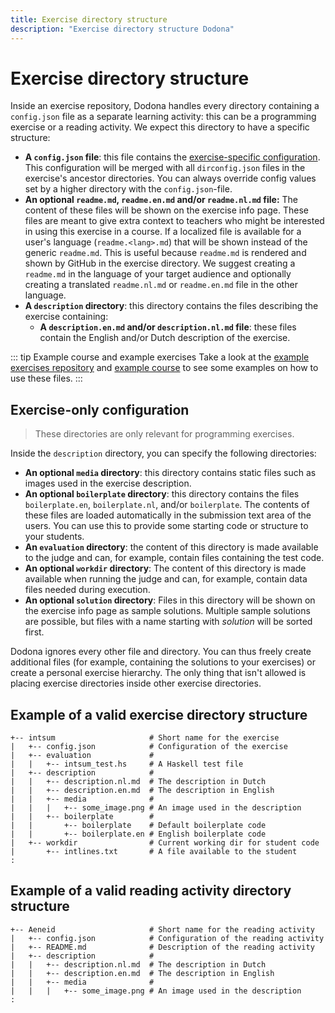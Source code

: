 ```yaml
---
title: Exercise directory structure
description: "Exercise directory structure Dodona"
---
```


# Exercise directory structure

Inside an exercise repository, Dodona handles every directory containing a `config.json` file as a separate learning activity: this can be a programming exercise or a reading activity. We expect this directory to have a specific structure:

- **A `config.json` file**: this file contains the [exercise-specific configuration](/en/references/exercise-config). This configuration will be merged with all `dirconfig.json` files in the exercise's ancestor directories. You can always override config values set by a higher directory with the `config.json`-file. 
- **An optional `readme.md`, `readme.en.md` and/or `readme.nl.md` file:** The content of these files will be shown on the exercise info page. These files are meant to give extra context to teachers who might be interested in using this exercise in a course. If a localized file is available for a user's language (`readme.<lang>.md`) that will be shown instead of the generic `readme.md`. This is useful because `readme.md` is rendered and shown by GitHub in the exercise directory. We suggest creating a `readme.md` in the language of your target audience and optionally creating a translated `readme.nl.md` or `readme.en.md` file in the other language. 
- **A `description` directory**: this directory contains the files describing the exercise containing:
  - **A `description.en.md` and/or `description.nl.md` file**: these files contain the English and/or Dutch description of the exercise.

::: tip Example course and example exercises
Take a look at the [example exercises repository](https://github.com/dodona-edu/example-exercises) and [example course](https://dodona.ugent.be/en/courses/358/) to see some examples on how to use these files.
:::

## Exercise-only configuration

> These directories are only relevant for programming exercises.

Inside the `description` directory, you can specify the following directories:
- **An optional `media` directory**: this directory contains static files such as images used in the exercise description.
- **An optional `boilerplate` directory**: this directory contains the files `boilerplate.en`, `boilerplate.nl`, and/or `boilerplate`. The contents of these files are loaded automatically in the submission text area of the users. You can use this to provide some starting code or structure to your students.
- **An `evaluation` directory**: the content of this directory is made available to the judge and can, for example, contain files containing the test code.
- **An optional `workdir` directory**: The content of this directory is made available when running the judge and can, for example, contain data files needed during execution.
- **An optional `solution` directory**: Files in this directory will be shown on the exercise info page as sample solutions. Multiple sample solutions are possible, but files with a name starting with *solution* will be sorted first.

Dodona ignores every other file and directory. You can thus freely create additional files (for example, containing the solutions to your exercises) or create a personal exercise hierarchy. The only thing that isn't allowed is placing exercise directories inside other exercise directories.

## Example of a valid exercise directory structure

```
+-- intsum                     # Short name for the exercise
|   +-- config.json            # Configuration of the exercise
|   +-- evaluation             #
|   |   +-- intsum_test.hs     # A Haskell test file
|   +-- description            #
|   |   +-- description.nl.md  # The description in Dutch
|   |   +-- description.en.md  # The description in English
|   |   +-- media              #
|   |   |   +-- some_image.png # An image used in the description
|   |   +-- boilerplate        #
|   |       +-- boilerplate    # Default boilerplate code
|   |       +-- boilerplate.en # English boilerplate code
|   +-- workdir                # Current working dir for student code
|       +-- intlines.txt       # A file available to the student
:
```

## Example of a valid reading activity directory structure

```
+-- Aeneid                     # Short name for the reading activity
|   +-- config.json            # Configuration of the reading activity
|   +-- README.md              # Description of the reading activity
|   +-- description            #
|   |   +-- description.nl.md  # The description in Dutch
|   |   +-- description.en.md  # The description in English
|   |   +-- media              #
|   |   |   +-- some_image.png # An image used in the description
:
```